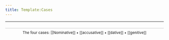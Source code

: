 ```yaml
---
title: Template:Cases
---
```


<hr/>
<div class="sans-serif" style="text-align:center;border-top:1px solid #c2c2c2; margin-top:20px;padding-top:7px"><small>The four cases: [[Nominative]] • [[accusative]] • [[dative]] • [[genitive]]</small></div>
